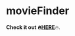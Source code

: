 # movieFinder

<b>Check it out :fire:<a href="https://matsta25.github.io/movieFinder/">HERE</a></b>:fire:.
